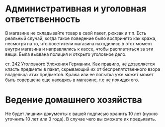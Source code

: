 # Административная и уголовная ответственность

В магазине не складывайте товар в свой пакет, рюкзак и т.п.
Есть реальный случай, когда такое поведение было воспринято как кража, несмотря на то, что посетители магазина находились в этот момент внутри магазина и направлялись к кассе, чтобы расплатиться за эти вещи.
Была вызвана полиция и открыто уголовное дело.

ст. 242 Уголовного Уложения Германии.
Как правило, не дозволяется класть предметы в пакет, скрывающий их от беспрепятственного взора владельца этих предметов. Кража или ее попытка уже может может быть совершена еще находясь в магазине, т.е не покидая его.

# Ведение домашнего хозяйства

Не будет лишним документы с вашей подписью хранить 10 лет (нужно уточнить 10 лет или 3 года). В случае чего вы сможете их предьявить.
